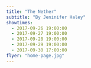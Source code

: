 ```yaml
---
title: "The Nether"
subtitle: "By Jeninifer Haley"
showtimes:
  - 2017-09-26 19:00:00
  - 2017-09-27 19:00:00
  - 2017-09-28 19:00:00
  - 2017-09-29 19:00:00
  - 2017-09-30 17:00:00
flyer: "home-page.jpg"
---
```

